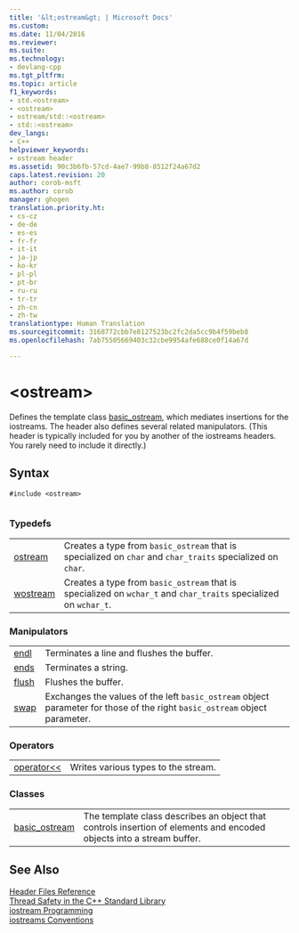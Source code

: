 ```yaml
---
title: '&lt;ostream&gt; | Microsoft Docs'
ms.custom: 
ms.date: 11/04/2016
ms.reviewer: 
ms.suite: 
ms.technology:
- devlang-cpp
ms.tgt_pltfrm: 
ms.topic: article
f1_keywords:
- std.<ostream>
- <ostream>
- ostream/std::<ostream>
- std::<ostream>
dev_langs:
- C++
helpviewer_keywords:
- ostream header
ms.assetid: 90c3b6fb-57cd-4ae7-99b8-8512f24a67d2
caps.latest.revision: 20
author: corob-msft
ms.author: corob
manager: ghogen
translation.priority.ht:
- cs-cz
- de-de
- es-es
- fr-fr
- it-it
- ja-jp
- ko-kr
- pl-pl
- pt-br
- ru-ru
- tr-tr
- zh-cn
- zh-tw
translationtype: Human Translation
ms.sourcegitcommit: 3168772cbb7e8127523bc2fc2da5cc9b4f59beb8
ms.openlocfilehash: 7ab75505669403c32cbe9954afe688ce0f14a67d

---
```

# &lt;ostream&gt;
Defines the template class [basic_ostream](../standard-library/basic-ostream-class.md), which mediates insertions for the iostreams. The header also defines several related manipulators. (This header is typically included for you by another of the iostreams headers. You rarely need to include it directly.)  
  
## Syntax  
  
```  
#include <ostream>  
  
```  
  
### Typedefs  
  
|||  
|-|-|  
|[ostream](../standard-library/ostream-typedefs.md#ostream)|Creates a type from `basic_ostream` that is specialized on `char` and `char_traits` specialized on `char`.|  
|[wostream](../standard-library/ostream-typedefs.md#wostream)|Creates a type from `basic_ostream` that is specialized on `wchar_t` and `char_traits` specialized on `wchar_t`.|  
  
### Manipulators  
  
|||  
|-|-|  
|[endl](../standard-library/ostream-functions.md#endl)|Terminates a line and flushes the buffer.|  
|[ends](../standard-library/ostream-functions.md#ends)|Terminates a string.|  
|[flush](../standard-library/ostream-functions.md#flush)|Flushes the buffer.|  
|[swap](../standard-library/ostream-functions.md#swap)|Exchanges the values of the left `basic_ostream` object parameter for those of the right `basic_ostream` object parameter.|  
  
### Operators  
  
|||  
|-|-|  
|[operator<<](../standard-library/ostream-operators.md#operator_lt__lt_)|Writes various types to the stream.|  
  
### Classes  
  
|||  
|-|-|  
|[basic_ostream](../standard-library/basic-ostream-class.md)|The template class describes an object that controls insertion of elements and encoded objects into a stream buffer.|  
  
## See Also  
 [Header Files Reference](../standard-library/cpp-standard-library-header-files.md)   
 [Thread Safety in the C++ Standard Library](../standard-library/thread-safety-in-the-cpp-standard-library.md)   
 [iostream Programming](../standard-library/iostream-programming.md)   
 [iostreams Conventions](../standard-library/iostreams-conventions.md)






<!--HONumber=Jan17_HO1-->


